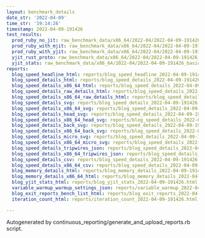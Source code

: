 ```yaml
---
layout: benchmark_details
date_str: '2022-04-09'
time_str: '19:14:26'
timestamp: 2022-04-09-191426
test_results:
  prod_ruby_no_jit: raw_benchmark_data/x86_64/2022-04/2022-04-09-191426_basic_benchmark_prod_ruby_no_jit.json
  prod_ruby_with_mjit: raw_benchmark_data/x86_64/2022-04/2022-04-09-191426_basic_benchmark_prod_ruby_with_mjit.json
  prod_ruby_with_yjit: raw_benchmark_data/x86_64/2022-04/2022-04-09-191426_basic_benchmark_prod_ruby_with_yjit.json
  yjit_rust_proto: raw_benchmark_data/x86_64/2022-04/2022-04-09-191426_basic_benchmark_yjit_rust_proto.json
  yjit_stats: raw_benchmark_data/x86_64/2022-04/2022-04-09-191426_basic_benchmark_yjit_stats.json
reports:
  blog_speed_headline_html: reports/blog_speed_headline_2022-04-09-191426.html
  blog_speed_details_html: reports/blog_speed_details_2022-04-09-191426.html
  blog_speed_details_x86_64_html: reports/blog_speed_details_2022-04-09-191426.x86_64.html
  blog_speed_details_raw_details_html: reports/blog_speed_details_2022-04-09-191426.raw_details.html
  blog_speed_details_x86_64_raw_details_html: reports/blog_speed_details_2022-04-09-191426.x86_64.raw_details.html
  blog_speed_details_svg: reports/blog_speed_details_2022-04-09-191426.svg
  blog_speed_details_x86_64_svg: reports/blog_speed_details_2022-04-09-191426.x86_64.svg
  blog_speed_details_head_svg: reports/blog_speed_details_2022-04-09-191426.head.svg
  blog_speed_details_x86_64_head_svg: reports/blog_speed_details_2022-04-09-191426.x86_64.head.svg
  blog_speed_details_back_svg: reports/blog_speed_details_2022-04-09-191426.back.svg
  blog_speed_details_x86_64_back_svg: reports/blog_speed_details_2022-04-09-191426.x86_64.back.svg
  blog_speed_details_micro_svg: reports/blog_speed_details_2022-04-09-191426.micro.svg
  blog_speed_details_x86_64_micro_svg: reports/blog_speed_details_2022-04-09-191426.x86_64.micro.svg
  blog_speed_details_tripwires_json: reports/blog_speed_details_2022-04-09-191426.tripwires.json
  blog_speed_details_x86_64_tripwires_json: reports/blog_speed_details_2022-04-09-191426.x86_64.tripwires.json
  blog_speed_details_csv: reports/blog_speed_details_2022-04-09-191426.csv
  blog_speed_details_x86_64_csv: reports/blog_speed_details_2022-04-09-191426.x86_64.csv
  blog_memory_details_html: reports/blog_memory_details_2022-04-09-191426.html
  blog_memory_details_x86_64_html: reports/blog_memory_details_2022-04-09-191426.x86_64.html
  blog_yjit_stats_html: reports/blog_yjit_stats_2022-04-09-191426.html
  variable_warmup_warmup_settings_json: reports/variable_warmup_2022-04-09-191426.warmup_settings.json
  blog_exit_reports_bench_list_html: reports/blog_exit_reports_2022-04-09-191426.bench_list.html
  iteration_count_html: reports/iteration_count_2022-04-09-191426.html

---
```

Autogenerated by continuous_reporting/generate_and_upload_reports.rb script.

